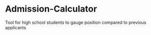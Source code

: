# Admission-Calculator
Tool for high school students to gauge position compared to previous applicants
